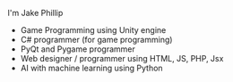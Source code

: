 I'm Jake Phillip

- Game Programming using Unity engine
- C# programmer (for game programming)
- PyQt and Pygame programmer
- Web designer / programmer using HTML, JS, PHP, Jsx
- AI with machine learning using Python
